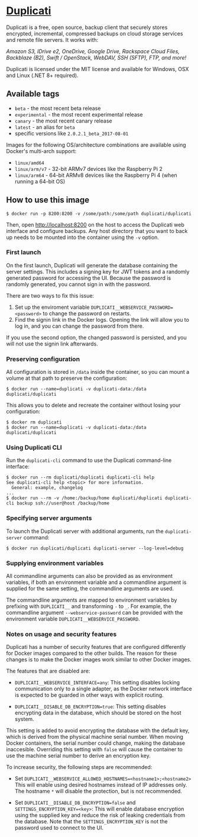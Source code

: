 # [Duplicati](https://www.duplicati.com)

Duplicati is a free, open source, backup client that securely stores encrypted, incremental, compressed backups on cloud storage services and remote file servers. It works with:

_Amazon S3, IDrive e2, OneDrive, Google Drive, Rackspace Cloud Files, Backblaze (B2), Swift / OpenStack, WebDAV, SSH (SFTP), FTP, and more!_

Duplicati is licensed under the MIT license and available for Windows, OSX and Linux (.NET 8+ required).

## Available tags

- `beta` - the most recent beta release
- `experimental` - the most recent experimental release
- `canary` - the most recent canary release
- `latest` - an alias for `beta`
- specific versions like `2.0.2.1_beta_2017-08-01`

Images for the following OS/architecture combinations are available using Docker's multi-arch support:

- `linux/amd64`
- `linux/arm/v7` - 32-bit ARMv7 devices like the Raspberry Pi 2
- `linux/arm64` - 64-bit ARMv8 devices like the Raspberry Pi 4 (when running a 64-bit OS)

## How to use this image

```console
$ docker run -p 8200:8200 -v /some/path:/some/path duplicati/duplicati
```

Then, open [http://localhost:8200](http://localhost:8200) on the host to access the Duplicati web interface and configure backups. Any host directory that you want to back up needs to be mounted into the container using the `-v` option.

### First launch

On the first launch, Duplicati will generate the database containing the server settings. This includes a signing key for JWT tokens and a randomly generated password for accessing the UI. Because the password is randomly generated, you cannot sign in with the password.

There are two ways to fix this issue:

1. Set up the enviroment variable `DUPLICATI__WEBSERVICE_PASSWORD=<password>` to change the password on restarts.
2. Find the signin link in the Docker logs. Opening the link will allow you to log in, and you can change the password from there.

If you use the second option, the changed password is persisted, and you will not use the signin link afterwards.

### Preserving configuration

All configuration is stored in `/data` inside the container, so you can mount a volume at that path to preserve the configuration:

```console
$ docker run --name=duplicati -v duplicati-data:/data duplicati/duplicati
```

This allows you to delete and recreate the container without losing your configuration:

```console
$ docker rm duplicati
$ docker run --name=duplicati -v duplicati-data:/data duplicati/duplicati
```

### Using Duplicati CLI

Run the `duplicati-cli` command to use the Duplicati command-line interface:

```console
$ docker run --rm duplicati/duplicati duplicati-cli help
See duplicati-cli help <topic> for more information.
  General: example, changelog
...
$ docker run --rm -v /home:/backup/home duplicati/duplicati duplicati-cli backup ssh://user@host /backup/home
```

### Specifying server arguments

To launch the Duplicati server with additional arguments, run the `duplicati-server` command:

```console
$ docker run duplicati/duplicati duplicati-server --log-level=debug
```

### Supplying environment variables

All commandline arguments can also be provided as as environment variables, if both an environment variable and a commandline argument is supplied for the same setting, the commandline arguments are used.

The commandline arguments are mapped to environment variables by prefixing with `DUPLICATI__` and transforming `-` to `_`.
For example, the commandline argument `--webservice-password` can be provided with the environment variable `DUPLICATI__WEBSERVICE_PASSWORD`.

### Notes on usage and security features

Duplicati has a number of security features that are configured differently for Docker images compared to the other builds. The reason for these changes is to make the Docker images work similar to other Docker images.

The features that are disabled are:

- `DUPLICATI__WEBSERVICE_INTERFACE=any`: This setting disables locking communication only to a single adapter, as the Docker network interface is expected to be guarded in other ways with explicit routing.

- `DUPLICATI__DISABLE_DB_ENCRYPTION=true`: This setting disables encrypting data in the database, which should be stored on the host system.

This setting is added to avoid encrypting the database with the default key, which is derived from the physical machine serial number. When moving Docker containers, the serial number could change, making the database inaccesible. Overriding this setting with `false` will cause the container to use the machine serial number to derive an encryption key.

To increase security, the following steps are recommended:

- Set `DUPLICATI__WEBSERVICE_ALLOWED_HOSTNAMES=<hostname1>;<hostname2>`
  This will enable using desired hostnames instead of IP addresses only. The hostname `*` will disable the protection, but is not recommended.

- Set `DUPLICATI__DISABLE_DB_ENCRYPTION=false` and `SETTINGS_ENCRYPTION_KEY=<key>`:
  This will enable database encryption using the supplied key and reduce the risk of leaking credentials from the database. Note that the `SETTINGS_ENCRYPTION_KEY` is not the password used to connect to the UI.
